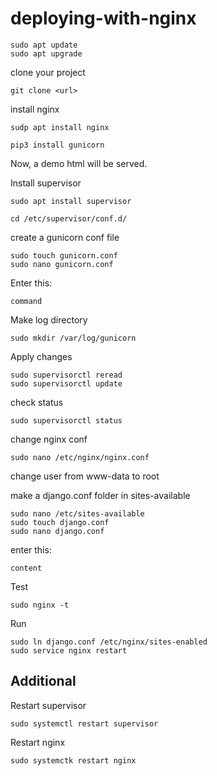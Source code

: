 # deploying-with-nginx

```
sudo apt update
sudo apt upgrade
```

clone your project
```
git clone <url>
```

install nginx
```
sudp apt install nginx
```

```
pip3 install gunicorn
```

Now, a demo html will be served.

Install supervisor 
```
sudo apt install supervisor
```

```
cd /etc/supervisor/conf.d/
```

create a gunicorn conf file
```
sudo touch gunicorn.conf
sudo nano gunicorn.conf
```

Enter this:
```
command
```

Make log directory
```
sudo mkdir /var/log/gunicorn
```

Apply changes
```
sudo supervisorctl reread
sudo supervisorctl update
```

check status
```
sudo supervisorctl status
```

change nginx conf
```
sudo nano /etc/nginx/nginx.conf

```

change user from www-data to root

make a django.conf folder in sites-available
```
sudo nano /etc/sites-available
sudo touch django.conf
sudo nano django.conf
```

enter this:
```
content
```

Test

```
sudo nginx -t
```

Run
```
sudo ln django.conf /etc/nginx/sites-enabled
sudo service nginx restart
````

## Additional

Restart supervisor
```
sudo systemctl restart supervisor
```

Restart nginx
```
sudo systemctk restart nginx
```


 




